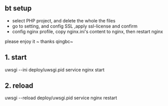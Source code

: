 
## bt setup 

- select PHP project, and delete the whole the files
- go to setting, and config SSL ,apply ssl-license and confirm
- config nginx profile, copy nginx.ini's content to nginx, then restart nginx

please enjoy it ~
thanks qingbc~

## 1. start 
uwsgi --ini deploy/uwsgi.pid 
service nginx start

## 2. reload 
uwsgi --reload deploy/uwsgi.pid 
service nginx restart